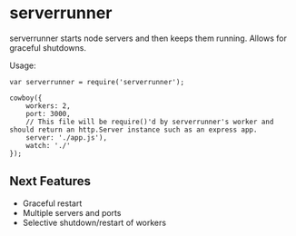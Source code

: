 serverrunner
============

serverrunner starts node servers and then keeps them running. Allows for graceful shutdowns.

Usage:

    var serverrunner = require('serverrunner');

    cowboy({
        workers: 2,
        port: 3000,
        // This file will be require()'d by serverrunner's worker and should return an http.Server instance such as an express app.
        server: './app.js'),
        watch: './'
    });


Next Features
-------------
  * Graceful restart
  * Multiple servers and ports
  * Selective shutdown/restart of workers

